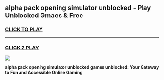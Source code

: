 
## alpha pack opening simulator unblocked - Play Unblocked Gmaes & Free
<h3>
<a href="https://news.freeplayer.one?title=alpha_pack_opening_simulator_unblocked&ref=23F">CLICK TO PLAY</a></h3>
<hr>

<h3>
<a href="https://news.freeplayer.one?title=alpha_pack_opening_simulator_unblocked&ref=23F">CLICK 2 PLAY</a>
  
</h3>

<a href="https://news.freeplayer.one?title=alpha_pack_opening_simulator_unblocked&ref=23F/"><img src="https://clearcache.store/games.png"></a>


**alpha pack opening simulator unblocked games unblocked: Your Gateway to Fun and Accessible Online Gaming**
